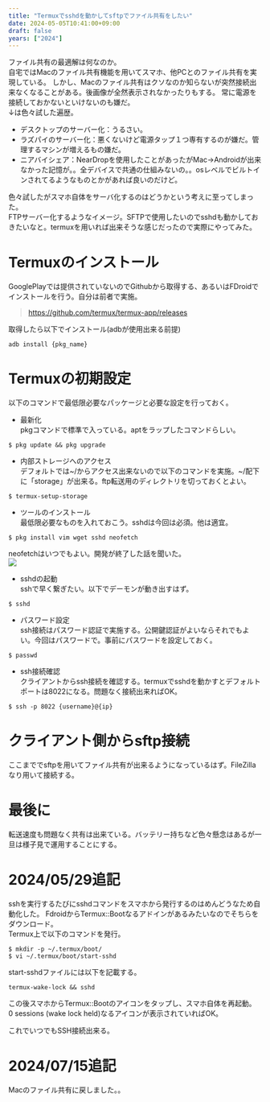 ```yaml
---
title: "Termuxでsshdを動かしてsftpでファイル共有をしたい"
date: 2024-05-05T10:41:00+09:00
draft: false
years: ["2024"]
---
```


ファイル共有の最適解は何なのか。  
自宅ではMacのファイル共有機能を用いてスマホ、他PCとのファイル共有を実現している。
しかし、Macのファイル共有はクソなのか知らないが突然接続出来なくなることがある。後画像が全然表示されなかったりもする。
常に電源を接続しておかないといけないのも嫌だ。  
↓は色々試した遍歴。  
 - デスクトップのサーバー化：うるさい。  
 - ラズパイのサーバー化：悪くないけど電源タップ１つ専有するのが嫌だ。管理するマシンが増えるもの嫌だ。  
 - ニアバイシェア：NearDropを使用したことがあったがMac→Androidが出来なかった記憶が。。全デバイスで共通の仕組みないの。。osレベルでビルトインされてるようなものとかがあれば良いのだけど。  

色々試したがスマホ自体をサーバ化するのはどうかという考えに至ってしまった。  
FTPサーバー化するようなイメージ。SFTPで使用したいのでsshdも動かしておきたいなと。termuxを用いれば出来そうな感じだったので実際にやってみた。  

# Termuxのインストール  
  GooglePlayでは提供されていないのでGithubから取得する、あるいはFDroidでインストールを行う。自分は前者で実施。  
  > https://github.com/termux/termux-app/releases

  取得したら以下でインストール(adbが使用出来る前提)  
  ```
  adb install {pkg_name}
  ```
# Termuxの初期設定  
  以下のコマンドで最低限必要なパッケージと必要な設定を行っておく。  
  - 最新化  
  pkgコマンドで標準で入っている。aptをラップしたコマンドらしい。  
  ```
  $ pkg update && pkg upgrade
  ``` 

  - 内部ストレージへのアクセス  
  デフォルトでは~/からアクセス出来ないので以下のコマンドを実施。~/配下に「storage」が出来る。ftp転送用のディレクトリを切っておくとよい。  
  ```
  $ termux-setup-storage
  ```

  - ツールのインストール  
  最低限必要なものを入れておこう。sshdは今回は必須。他は適宜。     
  ```
  $ pkg install vim wget sshd neofetch
  ```
  neofetchはいつでもよい。開発が終了した話を聞いた。  
  ![](/blog/images/20240505/SS2024-05-0511.45.13.jpg)
  - sshdの起動  
  sshで早く繋ぎたい。以下でデーモンが動き出すはず。  
  ```
  $ sshd
  ```

  - パスワード設定  
  ssh接続はパスワード認証で実施する。公開鍵認証がよいならそれでもよい。今回はパスワードで。事前にパスワードを設定しておく。  
  ```
  $ passwd
  ```

  - ssh接続確認  
  クライアントからssh接続を確認する。termuxでsshdを動かすとデフォルトポートは8022になる。問題なく接続出来ればOK。    
  ```
  $ ssh -p 8022 {username}@{ip}
  ```

# クライアント側からsftp接続  
ここまででsftpを用いてファイル共有が出来るようになっているはず。FileZillaなり用いて接続する。  

# 最後に
転送速度も問題なく共有は出来ている。バッテリー持ちなど色々懸念はあるが一旦は様子見で運用することにする。 

# 2024/05/29追記
sshを実行するたびにsshdコマンドをスマホから発行するのはめんどうなため自動化した。
FdroidからTermux::Bootなるアドインがあるみたいなのでそちらをダウンロード。  
Termux上で以下のコマンドを発行。  

```
$ mkdir -p ~/.termux/boot/
$ vi ~/.termux/boot/start-sshd
```
start-sshdファイルには以下を記載する。  
```
termux-wake-lock && sshd
```

この後スマホからTermux::Bootのアイコンをタップし、スマホ自体を再起動。  
0 sessions (wake lock held)なるアイコンが表示されていればOK。  

これでいつでもSSH接続出来る。  

# 2024/07/15追記
Macのファイル共有に戻しました。。